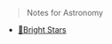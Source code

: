 > Notes for Astronomy

- [🌟Bright Stars](Astronomy/bright-stars.md "300 bright stars throughout the day")
